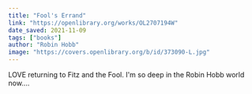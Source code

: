 ```yaml
---
title: "Fool's Errand"
link: "https://openlibrary.org/works/OL2707194W"
date_saved: 2021-11-09
tags: ["books"]
author: "Robin Hobb"
image: "https://covers.openlibrary.org/b/id/373090-L.jpg"
---
```


LOVE returning to Fitz and the Fool. I'm so deep in the Robin Hobb world now....
